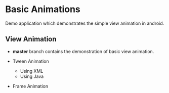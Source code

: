 # Basic Animations

Demo application which demonstrates the simple view animation in android.

## View Animation
* **master** branch contains the demonstration of basic view animation.

* Tween Animation
  * Using XML
  * Using Java
* Frame Animation
